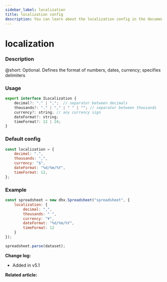 ```yaml
---
sidebar_label: localization
title: localization config
description: You can learn about the localization config in the documentation of the DHTMLX JavaScript Spreadsheet library. Browse developer guides and API reference, try out code examples and live demos, and download a free 30-day evaluation version of DHTMLX Spreadsheet.
---
```


# localization

### Description

@short: Optional. Defines the format of numbers, dates, currency; specifies delimiters

### Usage

~~~jsx
export interface ILocalization {
	decimal?: "." | ",";  // separator between decimals
	thousands?: "." | "," | " " | ""; // separator between thousands
	currency?: string; // any currency sign
	dateFormat?: string;
	timeFormat?: 12 | 24;
}
~~~

### Default config

~~~jsx
const localization = {
	decimal: ".",
	thousands: ",",
	currency: "$",
	dateFormat: "%d/%m/%Y",
	timeFormat: 12,
};
~~~

### Example

~~~jsx 
const spreadsheet = new dhx.Spreadsheet("spreadsheet", {
    localization: {
        decimal: ",", 
        thousands: " ", 
        currency: "¥",  
        dateFormat: "%d/%m/%Y",
	    timeFormat: 12
    }
});

spreadsheet.parse(dataset);
~~~

**Change log:** 
- Added in v5.1

**Related article:** 
